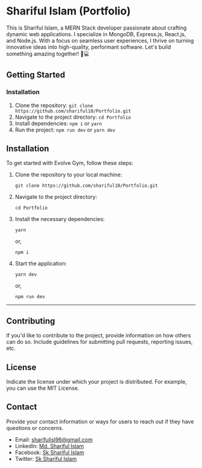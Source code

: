 # Shariful Islam (Portfolio)

This is Shariful Islam, a MERN Stack developer passionate about crafting dynamic web applications. I specialize in MongoDB, Express.js, React.js, and Node.js. With a focus on seamless user experiences, I thrive on turning innovative ideas into high-quality, performant software. Let's build something amazing together! 🚀💻

## Getting Started

### Installation

1. Clone the repository: `git clone https://github.com/shariful10/Portfolio.git`
2. Navigate to the project directory: `cd Portfolio`
3. Install dependencies: `npm i` or `yarn`
4. Run the project: `npm run dev` or `yarn dev`

## Installation

To get started with Evolve Gym, follow these steps:

1. Clone the repository to your local machine:

   ```
   git clone https://github.com/shariful10/Portfolio.git
   ```

2. Navigate to the project directory:

   ```
   cd Portfolio
   ```

3. Install the necessary dependencies:

   ```
   yarn
   ```

   or,

   ```
   npm i
   ```

4. Start the application:

   ```
   yarn dev
   ```

   or,

   ```
   npm run dev
   ```

---

## Contributing

If you'd like to contribute to the project, provide information on how others can do so. Include guidelines for submitting pull requests, reporting issues, etc.

## License

Indicate the license under which your project is distributed. For example, you can use the MIT License.

## Contact

Provide your contact information or ways for users to reach out if they have questions or concerns.

-  Email: sharifulisl96@gmail.com
-  LinkedIn: [Md. Shariful Islam](https://www.linkedin.com/in/shariful10)
-  Facebook: [Sk Shariful Islam](https://twitter.com/shariful_10)
-  Twitter: [Sk Shariful Islam](https://twitter.com/shariful_10)
